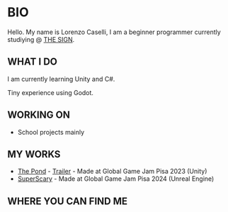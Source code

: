 # BIO
Hello.
My name is Lorenzo Caselli, I am a beginner programmer currently studiying @ [THE SIGN](https://thesign.academy/).

## WHAT I DO
I am currently learning Unity and C#.

Tiny experience using Godot.

## WORKING ON
- School projects mainly

## MY WORKS
- [The Pond](https://globalgamejam.org/2023/games/pond-1) - [Trailer](https://youtu.be/_8rHB52a7ck) - Made at Global Game Jam Pisa 2023 (Unity)
- [SuperScary](https://globalgamejam.org/games/2024/superscary-7) - Made at Global Game Jam Pisa 2024 (Unreal Engine)

## WHERE YOU CAN FIND ME

